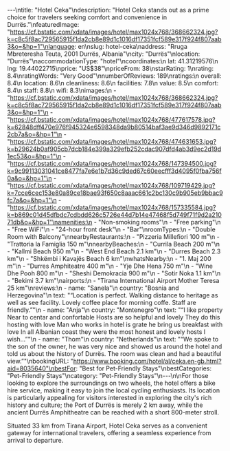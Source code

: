 ---\ntitle: "Hotel Ceka"\ndescription: "Hotel Ceka stands out as a prime choice for travelers seeking comfort and convenience in Durrës."\nfeaturedImage: "https://cf.bstatic.com/xdata/images/hotel/max1024x768/368662324.jpg?k=c8c5f8ac729565915f1da2cb8e89d1c1016df17351fcf589e317f924f807aab3&o=&hp=1"\nlanguage: en\nslug: hotel-ceka\naddress: "Rruga Mbreteresha Teuta, 2001 Durrës, Albania"\ncity: "Durrës"\nlocation: "Durrës"\naccommodationType: "hotel"\ncoordinates:\n  lat: 41.31219576\n  lng: 19.44022715\nprice: "US$38"\npriceFrom: 38\nstarRating: 1\nrating: 8.4\nratingWords: "Very Good"\nnumberOfReviews: 189\nratings:\n  overall: 8.4\n  location: 8.6\n  cleanliness: 8.6\n  facilities: 7.8\n  value: 8.5\n  comfort: 8.4\n  staff: 8.8\n  wifi: 8.3\nimages:\n  - "https://cf.bstatic.com/xdata/images/hotel/max1024x768/368662324.jpg?k=c8c5f8ac729565915f1da2cb8e89d1c1016df17351fcf589e317f924f807aab3&o=&hp=1"\n  - "https://cf.bstatic.com/xdata/images/hotel/max1024x768/477617578.jpg?k=62848dff470e976f945324e6598348da9b80514baf3ae9d346d9892171c2cb7a&o=&hp=1"\n  - "https://cf.bstatic.com/xdata/images/hotel/max1024x768/474631653.jpg?k=b29624b0af905cb7dcb184e399a329efb252cdac907dfd4ab3d9ec2d19d1ec53&o=&hp=1"\n  - "https://cf.bstatic.com/xdata/images/hotel/max1024x768/147394500.jpg?k=9c99113031041ce8477fa7e6e1b7d36c9ded67c60eecfff3d4095f0fba756f0a&o=&hp=1"\n  - "https://cf.bstatic.com/xdata/images/hotel/max1024x768/109719429.jpg?k=7cce6cec153e80a89ce18bae93f650c8aaac661c2bc130c9b905eb9bbac9fc7a&o=&hp=1"\n  - "https://cf.bstatic.com/xdata/images/hotel/max1024x768/157335584.jpg?k=b869c01d45dfbdc7cdbdd626c5726e44d7b14e47468f5d749f71f9d2a21071db&o=&hp=1"\namenities:\n  - "Non-smoking rooms"\n  - "Free parking"\n  - "Free WiFi"\n  - "24-hour front desk"\n  - "Bar"\nroomTypes:\n  - "Double Room with Balcony"\nnearbyRestaurants:\n  - "Pizzeria Millefiori 100 m"\n  - "Trattoria la Famiglia 150 m"\nnearbyBeaches:\n  - "Currila Beach 200 m"\n  - "Kallmi Beach 950 m"\n  - "West End Beach 2.1 km"\n  - "Durres Beach 2.3 km"\n  - "Shkëmbi i Kavajës Beach 6 km"\nwhatsNearby:\n  - "1. Maj 200 m"\n  - "Durres Amphiteatre 400 m"\n  - "Yje Dhe Hena 750 m"\n  - "Wine Dhe Pooh 800 m"\n  - "Sheshi Demokracia 900 m"\n  - "Sotir Noka 1.1 km"\n  - "Bekimi 3.7 km"\nairports:\n  - "Tirana International Airport Mother Teresa 25 km"\nreviews:\n  - name: "Sanela"\n    country: "Bosnia and Herzegovina"\n    text: "“Location is perfect. Walking distance to heritage as well as see facility.
Lovely coffee place for morning coffe. Staff are friendly.”"\n  - name: "Anja"\n    country: "Montenegro"\n    text: "“I like property
Near to centar and confortable
Hosts are so helpful and lovely
They do this hosting with love
Man who works in hotel is grate he bring us breakfast with love In all Albanian coast they were the most honest and lovely hosts
I wish...”"\n  - name: "Thom"\n    country: "Netherlands"\n    text: "“We spoke to the son of the owner, he was very nice and showed us around the hotel and told us about the history of Durrës. The room was clean and had a beautiful view.”"\nbookingURL: "https://www.booking.com/hotel/al/ceka.en-gb.html?aid=8035640"\nbestFor: "Best for Pet-Friendly Stays"\nbestCategories: "Pet-Friendly Stays"\ncategory: "Pet-Friendly Stays"\n---\n\nFor those looking to explore the surroundings on two wheels, the hotel offers a bike hire service, making it easy to join the local cycling enthusiasts. Its location is particularly appealing for visitors interested in exploring the city's rich history and culture; the Port of Durrës is merely 2 km away, while the ancient Durrës Amphitheatre can be reached with a short 800-meter stroll.

Situated 33 km from Tirana Airport, Hotel Ceka serves as a convenient gateway for international travelers, offering a seamless experience from arrival to departure.